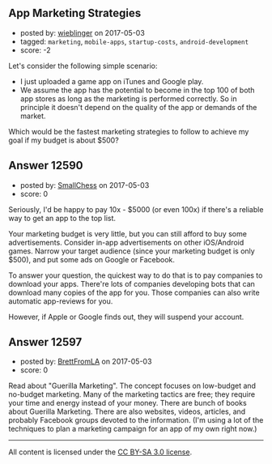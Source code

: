 ## App Marketing Strategies

- posted by: [wieblinger](https://stackexchange.com/users/6237225/wieblinger) on 2017-05-03
- tagged: `marketing`, `mobile-apps`, `startup-costs`, `android-development`
- score: -2

<p>Let's consider the following simple scenario: </p>

<ul>
<li>I just uploaded a game app on iTunes and Google play. </li>
<li>We assume the app has the potential to become in the top 100 of both app stores as long as the marketing is performed correctly. So in principle it doesn't depend on the quality of the app or demands of the market.</li>
</ul>

<p>Which would be the fastest marketing strategies to follow to achieve my goal if my budget is about $500? </p>



## Answer 12590

- posted by: [SmallChess](https://stackexchange.com/users/124226/smallchess) on 2017-05-03
- score: 0

<p>Seriously, I'd be happy to pay 10x - $5000 (or even 100x) if there's a reliable way to get an app to the top list.</p>

<p>Your marketing budget is very little, but you can still afford to buy some advertisements. Consider in-app advertisements on other iOS/Android games. Narrow your target audience (since your marketing budget is only $500), and put some ads on Google or Facebook.</p>

<p>To answer your question, the quickest way to do that is to pay companies to download your apps. There're lots of companies developing bots that can download many copies of the app for you. Those companies can also write automatic app-reviews for you.</p>

<p>However, if Apple or Google finds out, they will suspend your account.</p>



## Answer 12597

- posted by: [BrettFromLA](https://stackexchange.com/users/2813127/brettfromla) on 2017-05-03
- score: 0

<p>Read about "Guerilla Marketing". The concept focuses on low-budget and no-budget marketing. Many of the marketing tactics are free; they require your time and energy instead of your money.  There are bunch of books about Guerilla Marketing. There are also websites, videos, articles, and probably Facebook groups devoted to the information. (I'm using a lot of the techniques to plan a marketing campaign for an app of my own right now.)</p>




---

All content is licensed under the [CC BY-SA 3.0 license](https://creativecommons.org/licenses/by-sa/3.0/).
